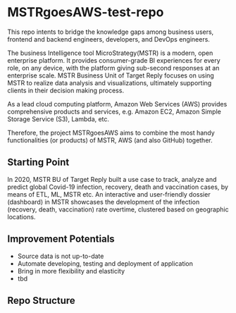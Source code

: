 
# MSTRgoesAWS-test-repo

This repo intents to bridge the knowledge gaps among business users, frontend and backend engineers, developers, and DevOps engineers.  

The business Intelligence tool MicroStrategy(MSTR) is a modern, open enterprise platform. It provides consumer-grade BI experiences for every role, on any device, with the platform giving sub-second responses at an enterprise scale. MSTR Business Unit of Target Reply focuses on using MSTR to realize data analysis and visualizations, ultimately supporting clients in their decision making process.      

As a lead cloud computing platform, Amazon Web Services (AWS) provides comprehensive products and services, e.g. Amazon EC2, Amazon Simple Storage Service (S3), Lambda, etc.  

Therefore, the project MSTRgoesAWS aims to combine the most handy functionalities (or products) of MSTR, AWS (and also GitHub) together. 

## Starting Point
In 2020, MSTR BU of Target Reply built a use case to track, analyze and predict global Covid-19 infection, recovery, death and vaccination cases, by means of ETL, ML, MSTR etc. An interactive and user-friendly dossier (dashboard) in MSTR showcases the development of the infection (recovery, death, vaccination) rate overtime, clustered based on geographic locations. 

## Improvement Potentials 
- Source data is not up-to-date
- Automate developing, testing and deployment of application
- Bring in more flexibility and elasticity 
- tbd

## Repo Structure 
